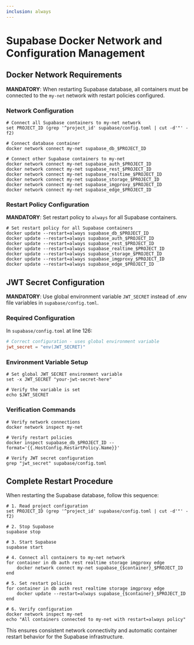 ```yaml
---
inclusion: always
---
```


# Supabase Docker Network and Configuration Management

## Docker Network Requirements

**MANDATORY**: When restarting Supabase database, all containers must be connected to the `my-net` network with restart policies configured.

### Network Configuration

```fish
# Connect all Supabase containers to my-net network
set PROJECT_ID (grep '^project_id' supabase/config.toml | cut -d'"' -f2)

# Connect database container
docker network connect my-net supabase_db_$PROJECT_ID

# Connect other Supabase containers to my-net
docker network connect my-net supabase_auth_$PROJECT_ID
docker network connect my-net supabase_rest_$PROJECT_ID
docker network connect my-net supabase_realtime_$PROJECT_ID
docker network connect my-net supabase_storage_$PROJECT_ID
docker network connect my-net supabase_imgproxy_$PROJECT_ID
docker network connect my-net supabase_edge_$PROJECT_ID
```

### Restart Policy Configuration

**MANDATORY**: Set restart policy to `always` for all Supabase containers.

```fish
# Set restart policy for all Supabase containers
docker update --restart=always supabase_db_$PROJECT_ID
docker update --restart=always supabase_auth_$PROJECT_ID
docker update --restart=always supabase_rest_$PROJECT_ID
docker update --restart=always supabase_realtime_$PROJECT_ID
docker update --restart=always supabase_storage_$PROJECT_ID
docker update --restart=always supabase_imgproxy_$PROJECT_ID
docker update --restart=always supabase_edge_$PROJECT_ID
```

## JWT Secret Configuration

**MANDATORY**: Use global environment variable `JWT_SECRET` instead of .env file variables in `supabase/config.toml`.

### Required Configuration

In `supabase/config.toml` at line 126:

```toml
# Correct configuration - uses global environment variable
jwt_secret = "env(JWT_SECRET)"
```

### Environment Variable Setup

```fish
# Set global JWT_SECRET environment variable
set -x JWT_SECRET "your-jwt-secret-here"

# Verify the variable is set
echo $JWT_SECRET
```

### Verification Commands

```fish
# Verify network connections
docker network inspect my-net

# Verify restart policies
docker inspect supabase_db_$PROJECT_ID --format='{{.HostConfig.RestartPolicy.Name}}'

# Verify JWT secret configuration
grep "jwt_secret" supabase/config.toml
```

## Complete Restart Procedure

When restarting the Supabase database, follow this sequence:

```fish
# 1. Read project configuration
set PROJECT_ID (grep '^project_id' supabase/config.toml | cut -d'"' -f2)

# 2. Stop Supabase
supabase stop

# 3. Start Supabase
supabase start

# 4. Connect all containers to my-net network
for container in db auth rest realtime storage imgproxy edge
    docker network connect my-net supabase_{$container}_$PROJECT_ID
end

# 5. Set restart policies
for container in db auth rest realtime storage imgproxy edge
    docker update --restart=always supabase_{$container}_$PROJECT_ID
end

# 6. Verify configuration
docker network inspect my-net
echo "All containers connected to my-net with restart=always policy"
```

This ensures consistent network connectivity and automatic container restart behavior for the Supabase infrastructure.

